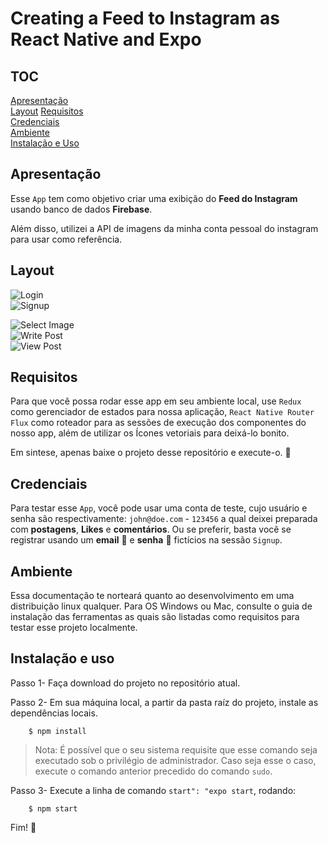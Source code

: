 # Creating a Feed to Instagram as React Native and Expo

## TOC

[Apresentação](#apresentação)   
[Layout](#layout)
[Requisitos](#requisitos)   
[Credenciais](#credenciais)     
[Ambiente](#ambiente)   
[Instalação e Uso](#instalação-e-uso)   


## Apresentação
Esse `App` tem como objetivo criar uma exibição do **Feed do Instagram** usando banco de dados **Firebase**.

Além disso, utilizei a API de imagens da minha conta pessoal do instagram para usar como referência.

## Layout
![Login](https://github.com/carllosaguiar/feedinstagram/blob/master/images/login.jpeg?raw=true)       
![Signup](https://github.com/carllosaguiar/feedinstagram/blob/master/images/signup.jpeg?raw=true)       

![Select Image](https://github.com/carllosaguiar/feedinstagram/blob/master/images/select-image.jpeg?raw=true)    
![Write Post](https://github.com/carllosaguiar/feedinstagram/blob/master/images/write-post.jpeg?raw=true)       
![View Post](https://github.com/carllosaguiar/feedinstagram/blob/master/images/view-post.jpeg?raw=true)       

## Requisitos
Para que você possa rodar esse app em seu ambiente local, use `Redux` como gerenciador de estados para nossa aplicação, `React Native Router Flux` como roteador para as sessões de execução dos componentes do nosso app, além de utilizar os Ícones vetoriais para deixá-lo bonito.

Em sintese, apenas baixe o projeto desse repositório e execute-o. :rocket:

## Credenciais
Para testar esse `App`, você pode usar uma conta de teste, cujo usuário e senha são respectivamente: `john@doe.com` - `123456` a qual deixei preparada com **postagens**, **Likes** e **comentários**. Ou se preferir, basta você se registrar usando um **email** :email: e **senha** :key: fictícios na sessão `Signup`.

## Ambiente
Essa documentação te norteará quanto ao desenvolvimento em uma distribuição linux qualquer. Para OS Windows ou Mac, consulte o guia de instalação das ferramentas as quais são listadas como requisitos para testar esse projeto localmente.

## Instalação e uso
Passo 1- Faça download do projeto no repositório atual.

Passo 2- Em sua máquina local, a partir da pasta raíz do projeto, instale as dependências locais.
```code
    $ npm install
```
> Nota: É possível que o seu sistema requisite que esse comando seja executado sob o privilégio de administrador. Caso seja esse o caso, execute o comando anterior precedido do comando `sudo`.

Passo 3- Execute a linha de comando `start": "expo start`, rodando:

```code
    $ npm start
```

Fim! :tada: